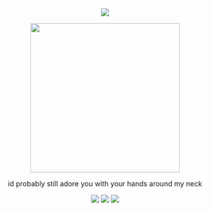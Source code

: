 <div align="center">


  <img src="https://komarev.com/ghpvc/?username=atervir&label= ✩ &color=a794b0&style=water">
<p align="center">
    <img width="300" src="" alt="">
</p>

id probably still adore you with your hands around my neck

[![](https://files.catbox.moe/vi3hjm.gif)](https://rentry.co/atervir-)
[![](ata)](https://atervir.atabook.org/)
[![](prncs)](https://pronouns.cc/@atervir)
